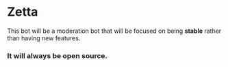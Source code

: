 # Zetta
This bot will be a moderation bot that will be focused on being **stable** rather than having new features.

### It will always be open source.
